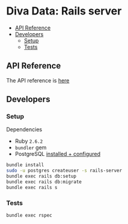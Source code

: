 # Diva Data: Rails server

* [API Reference](#api-reference)
* [Developers](#developers)
  * [Setup](#setup)
  * [Tests](#tests)

## API Reference

The API reference is [here](./api_reference.md)

## Developers

### Setup

Dependencies
* Ruby `2.6.2`
* `bundler` gem
* PostgreSQL [installed + configured](https://www.postgresql.org/docs/10/tutorial-start.html)

```bash
bundle install
sudo -u postgres createuser -s rails-server
bundle exec rails db:setup
bundle exec rails db:migrate
bundle exec rails s
```

### Tests

```bash
bundle exec rspec
```
